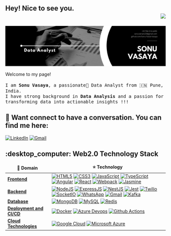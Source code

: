 ## Hey! Nice to see you. <div align = 'right'>![](https://komarev.com/ghpvc/?username=Sonu-Faizal-Vasaya&color=yellow)</div>

<img alt="Banner" src="https://raw.githubusercontent.com/Sonu-Faizal-Vasaya/Sonu-Faizal-Vasaya/main/Sonu%20Vasaya.png" data-canonical-src="https://raw.githubusercontent.com/Sonu-Faizal-Vasaya/Sonu-Faizal-Vasaya/main/Sonu%20Vasaya.png" style="max-width: 100%;"/>

<p>Welcome to my page!
<br />
<br />
	<samp>
	I am <b>Sonu Vasaya</b>, a passionate🥇 Data Analyst from 🇮🇳 Pune, India. <br />
	I have strong background in <b>Data Analysis</b> and a passion for transforming data into actionable insights !!!<p/>
		</samp>

## :eyes: Want connect to have a conversation. You can find me here:

[![LinkedIn](https://img.shields.io/badge/LinkedIn-0077B5?style=for-the-badge&logo=linkedin&logoColor=white)](https://www.linkedin.com/in/sonu-vasaya/) [![Gmail](https://img.shields.io/badge/Gmail-D14836?style=for-the-badge&logo=gmail&logoColor=white)](mailto:sonuratnani24@gmail.com)  

<!-- Start of Web2.0 Technology stack -->

<h2> :desktop_computer: Web2.0 Technology Stack</h2>

<table>
  <thead align="center">
    <tr border: none;>
      <td><b>🎁 Domain</b></td>
      <td><b>⭐ Technology</b></td>
    </tr>
  </thead>
  <tbody>
    <tr>
      <td><a href="https://developer.mozilla.org/en-US/docs/Learn/Front-end_web_developer" rel="nofollow"><b>Frontend</b></a></td>
      <td>
	      <a href="https://developer.mozilla.org/en-US/docs/Glossary/HTML5" rel="nofollow"><img alt="HTML5" src="https://img.shields.io/badge/HTML5-E34F26?style=for-the-badge&logo=html5&logoColor=white" data-canonical-src="https://img.shields.io/badge/HTML5-E34F26?style=for-the-badge&logo=html5&logoColor=white" style="max-width: 100%;"/></a>
	      <a href="https://developer.mozilla.org/en-US/docs/Web/CSS" rel="nofollow"><img alt="CSS3" src="https://img.shields.io/badge/CSS3-1572B6?style=for-the-badge&logo=css3&logoColor=white" data-canonical-src="https://img.shields.io/badge/CSS3-1572B6?style=for-the-badge&logo=css3&logoColor=white" style="max-width: 100%;"/></a>
	      <a href="https://developer.mozilla.org/en-US/docs/Web/JavaScript" rel="nofollow"><img alt="JavaScript" src="https://img.shields.io/badge/JavaScript-323330?style=for-the-badge&logo=javascript&logoColor=F7DF1E" data-canonical-src="https://img.shields.io/badge/JavaScript-323330?style=for-the-badge&logo=javascript&logoColor=F7DF1E" style="max-width: 100%;"/></a>
	      <a href="https://www.typescriptlang.org/" rel="nofollow"><img alt="TypeScript" src="https://img.shields.io/badge/TypeScript-007ACC?style=for-the-badge&logo=typescript&logoColor=white" data-canonical-src="https://img.shields.io/badge/TypeScript-007ACC?style=for-the-badge&logo=typescript&logoColor=white" style="max-width: 100%;"/></a>
	      <a href="https://angular.io/" rel="nofollow"><img alt="Angular" src="https://img.shields.io/badge/Angular-DD0031?style=for-the-badge&logo=angular&logoColor=white" data-canonical-src="https://img.shields.io/badge/Angular-DD0031?style=for-the-badge&logo=angular&logoColor=white" style="max-width: 100%;"/></a>
	      <a href="https://reactjs.org/" rel="nofollow"><img alt="React" src="https://img.shields.io/badge/React-20232A?style=for-the-badge&logo=react&logoColor=61DAFB" data-canonical-src="https://img.shields.io/badge/React-20232A?style=for-the-badge&logo=react&logoColor=61DAFB" style="max-width: 100%;"/></a>
	      <a href="https://webpack.js.org/" rel="nofollow"><img alt="Webpack" src="https://img.shields.io/badge/Webpack-8DD6F9?style=for-the-badge&logo=Webpack&logoColor=white" data-canonical-src="https://img.shields.io/badge/Webpack-8DD6F9?style=for-the-badge&logo=Webpack&logoColor=white" style="max-width: 100%;"/></a>
	      <a href="https://jasmine.github.io/" rel="nofollow"><img alt="Jasmine" src="https://img.shields.io/badge/Jasmine-8A4182?style=for-the-badge&logo=Jasmine&logoColor=white" data-canonical-src="https://img.shields.io/badge/Jasmine-8A4182?style=for-the-badge&logo=Jasmine&logoColor=white" style="max-width: 100%;"/></a>
	</td>
    </tr>
	<tr>
      <td><a href="https://www.techopedia.com/definition/29568/back-end-developer#:~:text=A%20back%2Dend%20developer%20is,front%2Dend%20application%20or%20system." rel="nofollow"><b>Backend</b></a></td>
      <td>
	      <a href="https://nodejs.org/en/" rel="nofollow"><img alt="NodeJS" src="https://img.shields.io/badge/Node.js-339933?style=for-the-badge&logo=nodedotjs&logoColor=white" data-canonical-src="https://img.shields.io/badge/Node.js-339933?style=for-the-badge&logo=nodedotjs&logoColor=white" style="max-width: 100%;"/></a>
	      <a href="https://expressjs.com/" rel="nofollow"><img alt="ExpressJS" src="https://img.shields.io/badge/Express.js-000000?style=for-the-badge&logo=express&logoColor=white" data-canonical-src="https://img.shields.io/badge/Express.js-000000?style=for-the-badge&logo=express&logoColor=white" style="max-width: 100%;"/></a>
	      <a href="https://nestjs.com/" rel="nofollow"><img alt="NestJS" src="https://img.shields.io/badge/nestjs-E0234E?style=for-the-badge&logo=nestjs&logoColor=white" data-canonical-src="https://img.shields.io/badge/nestjs-E0234E?style=for-the-badge&logo=nestjs&logoColor=white" style="max-width: 100%;"/></a>
	      <a href="https://jestjs.io/" rel="nofollow"><img alt="Jest" src="https://img.shields.io/badge/Jest-C21325?style=for-the-badge&logo=jest&logoColor=white" data-canonical-src="https://img.shields.io/badge/Jest-C21325?style=for-the-badge&logo=jest&logoColor=white" style="max-width: 100%;"/></a>
	      <a href="https://www.twilio.com/" rel="nofollow"><img alt="Twilio" src="https://img.shields.io/badge/Twilio-F22F46?style=for-the-badge&logo=Twilio&logoColor=white" data-canonical-src="https://img.shields.io/badge/Twilio-F22F46?style=for-the-badge&logo=Twilio&logoColor=white" style="max-width: 100%;"/></a>
	      <a href="https://socket.io/" rel="nofollow"><img alt="SocketIO" src="https://img.shields.io/badge/Socket.io-010101?&style=for-the-badge&logo=Socket.io&logoColor=white" data-canonical-src="https://img.shields.io/badge/Socket.io-010101?&style=for-the-badge&logo=Socket.io&logoColor=white" style="max-width: 100%;"/></a>
	      <a href="https://business.whatsapp.com/" rel="nofollow"><img alt="WhatsApp" src="https://img.shields.io/badge/WhatsApp-25D366?style=for-the-badge&logo=whatsapp&logoColor=white" data-canonical-src="https://img.shields.io/badge/WhatsApp-25D366?style=for-the-badge&logo=whatsapp&logoColor=white" style="max-width: 100%;"/></a>
	      <a href="https://developers.google.com/gmail/api" rel="nofollow"><img alt="Gmail" src="https://img.shields.io/badge/Gmail-D14836?style=for-the-badge&logo=gmail&logoColor=white" data-canonical-src="https://img.shields.io/badge/Gmail-D14836?style=for-the-badge&logo=gmail&logoColor=white" style="max-width: 100%;"/></a>
	      <a href="https://www.confluent.io/what-is-apache-kafka/" rel="nofollow"><img alt="Kafka" src="https://img.shields.io/badge/Apache_Kafka-231F20?style=for-the-badge&logo=apache-kafka&logoColor=white" data-canonical-src="https://img.shields.io/badge/Apache_Kafka-231F20?style=for-the-badge&logo=apache-kafka&logoColor=white" style="max-width: 100%;"/></a>
	</td>
    	</tr>
    <tr>
      <td><a href="https://www.techtarget.com/searchdatamanagement/definition/database#:~:text=A%20database%20is%20information%20that,data%2C%20financials%20and%20product%20information."><b>Database</b></a></td>
      <td>
	      <a href="https://www.mongodb.com/" rel="nofollow"><img alt="MongoDB" src="https://img.shields.io/badge/MongoDB-4EA94B?style=for-the-badge&logo=mongodb&logoColor=white" data-canonical-src="https://img.shields.io/badge/MongoDB-4EA94B?style=for-the-badge&logo=mongodb&logoColor=white" style="max-width: 100%;"/></a>
	      <a href="https://www.mysql.com/" rel="nofollow"><img alt="MySQL" src="https://img.shields.io/badge/MySQL-005C84?style=for-the-badge&logo=mysql&logoColor=white" data-canonical-src="https://img.shields.io/badge/MySQL-005C84?style=for-the-badge&logo=mysql&logoColor=white" style="max-width: 100%;"/></a>
	      <a href="https://redis.io/" rel="nofollow"><img alt="Redis" src="https://img.shields.io/badge/redis-%23DD0031.svg?&style=for-the-badge&logo=redis&logoColor=white" data-canonical-src="https://img.shields.io/badge/redis-%23DD0031.svg?&style=for-the-badge&logo=redis&logoColor=white" style="max-width: 100%;"/></a>
	</td>
    </tr>
    <tr>
      <td><a href="https://www.redhat.com/en/topics/devops/what-is-ci-cd"><b>Deployment and CI/CD</b></a></td>
      <td>
	      <a href="https://www.docker.com/" rel="nofollow"><img alt="Docker" src="https://img.shields.io/badge/Docker-2CA5E0?style=for-the-badge&logo=docker&logoColor=white" data-canonical-src="https://img.shields.io/badge/Docker-2CA5E0?style=for-the-badge&logo=docker&logoColor=white" style="max-width: 100%;"/></a>
	      <a href="https://azure.microsoft.com/en-us/services/devops/" rel="nofollow"><img alt="Azure Devops" src="https://img.shields.io/badge/Azure_DevOps-0078D7?style=for-the-badge&logo=azure-devops&logoColor=white" data-canonical-src="https://img.shields.io/badge/Azure_DevOps-0078D7?style=for-the-badge&logo=azure-devops&logoColor=white" style="max-width: 100%;"/></a>
	      <a href="https://github.com/features/actions" rel="nofollow"><img alt="Github Actions" src="https://img.shields.io/badge/GitHub_Actions-2088FF?style=for-the-badge&logo=github-actions&logoColor=white" data-canonical-src="https://img.shields.io/badge/GitHub_Actions-2088FF?style=for-the-badge&logo=github-actions&logoColor=white" style="max-width: 100%;"/></a>
      </td>
    </tr>
    <tr>
      <td><a href="https://azure.microsoft.com/en-in/overview/what-is-cloud-computing/"><b>Cloud Technologies</b></a></td>
      <td>
	      <a href="https://cloud.google.com/" rel="nofollow"><img alt="Google Cloud" src="https://img.shields.io/badge/Google_Cloud-4285F4?style=for-the-badge&logo=google-cloud&logoColor=white" data-canonical-src="https://img.shields.io/badge/Google_Cloud-4285F4?style=for-the-badge&logo=google-cloud&logoColor=white" style="max-width: 100%;"/></a>
	      <a href="https://azure.microsoft.com/en-in/" rel="nofollow"><img alt="Microsoft Azure" src="https://img.shields.io/badge/microsoft%20azure-0089D6?style=for-the-badge&logo=microsoft-azure&logoColor=white" data-canonical-src="https://img.shields.io/badge/microsoft%20azure-0089D6?style=for-the-badge&logo=microsoft-azure&logoColor=white" style="max-width: 100%;"/></a>
     </td>
    </tr>
  </tbody>
</table>
<!-- End of Web2.0 Technology stack -->

<!---
Sonu-Faizal-Vasaya/Sonu-Faizal-Vasaya is a ✨ special ✨ repository because its `README.md` (this file) appears on your GitHub profile.
You can click the Preview link to take a look at your changes.
--->
